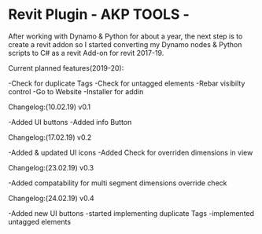 # Revit Plugin - AKP TOOLS -


After working with Dynamo & Python for about a year, the next step is to create a revit addon so I 
started converting my Dynamo nodes & Python scripts to C# as a revit Add-on for revit 2017-19.

Current planned features(2019-20):

-Check for duplicate Tags
-Check for untagged elements
-Rebar visibilty control
-Go to Website
-Installer for addin

Changelog:(10.02.19) v0.1

-Added UI buttons
-Added info Button

Changelog:(17.02.19) v0.2

-Added & updated UI icons
-Added Check for overriden dimensions in view

Changelog:(23.02.19) v0.3

-Added compatability for multi segment dimensions override check

Changelog:(24.02.19) v0.4

-Added new UI buttons
-started implementing duplicate Tags
-implemented untagged elements
